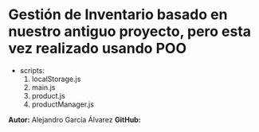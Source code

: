 # Gestión de Inventario basado en nuestro antiguo proyecto, pero esta vez realizado usando POO

* scripts:
    1. localStorage.js
    2. main.js
    3. product.js
    4. productManager.js

 **Autor:** Alejandro García Álvarez 
 **GitHub:** 